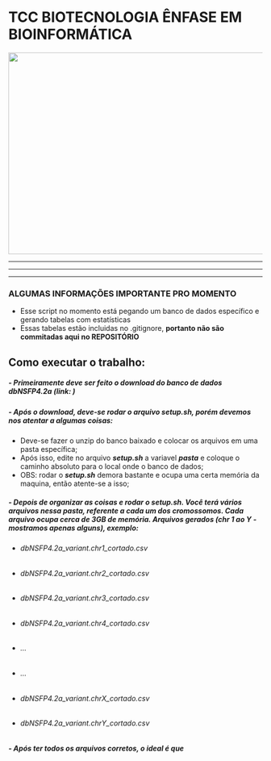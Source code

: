 # TCC BIOTECNOLOGIA ÊNFASE EM BIOINFORMÁTICA


<img src="https://www.thoughtco.com/thmb/ekbqfxW7pRkCaMj_-VxSR3w6lBQ=/1500x0/filters:no_upscale():max_bytes(150000):strip_icc():format(webp)/3-D_DNA-56a09ae45f9b58eba4b20266.jpg" width="700" height="400">

---
***
___

### ALGUMAS INFORMAÇÕES IMPORTANTE PRO MOMENTO
* Esse script no momento está pegando um banco de dados específico e gerando tabelas com estatísticas
* Essas tabelas estão incluidas no .gitignore, **portanto não são commitadas aqui no REPOSITÓRIO**



## Como executar o trabalho:

##### - Primeiramente deve ser feito o download do banco de dados dbNSFP4.2a (link: )

##### - Após o download, deve-se rodar o arquivo ***setup.sh***, porém devemos nos atentar a algumas coisas:
- Deve-se fazer o unzip do banco baixado e colocar os arquivos em uma pasta específica;
- Após isso, edite no arquivo ***setup.sh*** a variavel ***pasta*** e coloque o caminho absoluto para o local onde o banco de dados;
- OBS: rodar o ***setup.sh*** demora bastante e ocupa uma certa memória da maquina, então atente-se a isso;

##### - Depois de organizar as coisas e ***rodar o setup.sh***. Você terá vários arquivos nessa pasta, referente a cada um dos cromossomos. Cada arquivo ocupa cerca de **3GB de memória**. Arquivos gerados (chr 1 ao Y - mostramos apenas alguns), exemplo: 
- ###### dbNSFP4.2a_variant.chr1_cortado.csv
- ###### dbNSFP4.2a_variant.chr2_cortado.csv
- ###### dbNSFP4.2a_variant.chr3_cortado.csv
- ###### dbNSFP4.2a_variant.chr4_cortado.csv
- ###### ...
- ###### ...
- ###### dbNSFP4.2a_variant.chrX_cortado.csv
- ###### dbNSFP4.2a_variant.chrY_cortado.csv

##### - Após ter todos os arquivos corretos, o ideal é que 